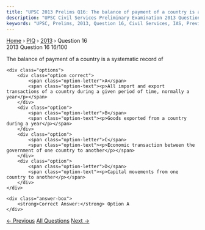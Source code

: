 ```yaml
---
title: "UPSC 2013 Prelims Q16: The balance of payment of a country is a systematic record o..."
description: "UPSC Civil Services Preliminary Examination 2013 Question 16 with options and answer"
keywords: "UPSC, Prelims, 2013, Question 16, Civil Services, IAS, Previous Year Questions"
---
```


<nav class="breadcrumb">
    <a href="../../">Home</a>
    <span>›</span>
    <a href="../">PIQ</a>
    <span>›</span>
    <a href="./">2013</a>
    <span>›</span>
    <span>Question 16</span>
</nav>

<div class="question-header">
    <div class="question-meta">
        <span class="year-badge">2013</span>
        <span class="question-number">Question 16</span>
        <span class="progress">16/100</span>
    </div>
    <div class="progress-bar">
        <div class="progress-fill" style="width: 16.0%"></div>
    </div>
</div>

<div class="question-content">
    <div class="question-text">
        <p>The balance of payment of a country is a systematic record of</p>
    </div>
    
    <div class="options">
        <div class="option correct">
            <span class="option-letter">A</span>
            <span class="option-text"><p>All import and export transactions of a country during a given period of time, normally a year</p></span>
        </div>
        <div class="option">
            <span class="option-letter">B</span>
            <span class="option-text"><p>Goods exported from a country during a year</p></span>
        </div>
        <div class="option">
            <span class="option-letter">C</span>
            <span class="option-text"><p>Economic transaction between the government of one country to another</p></span>
        </div>
        <div class="option">
            <span class="option-letter">D</span>
            <span class="option-text"><p>Capital movements from one country to another</p></span>
        </div>
    </div>

    <div class="answer-box">
        <strong>Correct Answer:</strong> Option A
    </div>
</div>

<div class="question-nav">
    <a href="../q015-quit-india-movement-was-launched-in-response-to/" class="nav-btn prev">← Previous</a>
    <a href="../" class="nav-btn center">All Questions</a>
    <a href="../q017-the-reserve-bank-of-india-regulates-the-commercial/" class="nav-btn next">Next →</a>
</div>
